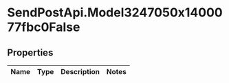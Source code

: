 # SendPostApi.Model3247050x1400077fbc0False

## Properties
Name | Type | Description | Notes
------------ | ------------- | ------------- | -------------


